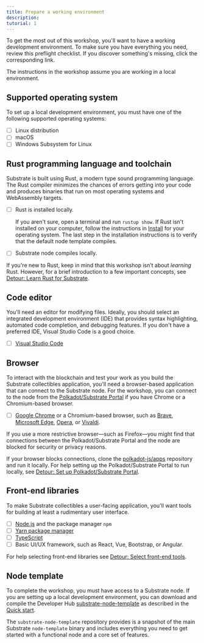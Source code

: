```yaml
---
title: Prepare a working environment
description:
tutorial: 1
---
```


To get the most out of this workshop, you'll want to have a working development environment.
To make sure you have everything you need, review this preflight checklist.
If you discover something's missing, click the corresponding link.

The instructions in the workshop assume you are working in a local environment.

## Supported operating system

To set up a local development environment, you must have one of the following supported operating systems:

- [ ] Linux distribution
- [ ] macOS
- [ ] Windows Subsystem for Linux

## Rust programming language and toolchain

Substrate is built using Rust, a modern type sound programming language.
The Rust compiler minimizes the chances of errors getting into your code and produces binaries that run on most operating systems and WebAssembly targets.

- [ ] Rust is installed locally.

  If you aren't sure, open a terminal and run `rustup show`.
  If Rust isn't installed on your computer, follow the instructions in [Install](/install) for your operating system.
  The last step in the installation instructions is to verify that the default node template compiles.

- [ ] Substrate node compiles locally.

If you're new to Rust, keep in mind that this workshop isn’t about _learning_ Rust.
However, for a brief introduction to a few important concepts, see [Detour: Learn Rust for Substrate](/tutorials/collectibles-workshop/detours/learn-rust/).

## Code editor

You'll need an editor for modifying files.
Ideally, you should select an integrated development environment (IDE) that provides syntax highlighting, automated code completion, and debugging features.
If you don't have a preferred IDE, Visual Studio Code is a good choice.

- [ ] [Visual Studio Code](https://code.visualstudio.com/download)

<!--Other common code editors include the following:

- [Sublime Text](https://www.sublimetext.com/)
- [Vim](https://www.vim.org/)
- [Atom](https://atom.io/)
-->

## Browser

To interact with the blockchain and test your work as you build the Substrate collectibles application, you'll need a browser-based application that can connect to the Substrate node.
For the workshop, you can connect to the node from the [Polkadot/Substrate Portal](https://polkadot.js.org/apps/) if you have Chrome or a Chromium-based browser.

- [ ] [Google Chrome](https://www.google.com/chrome/) or a Chromium-based browser, such as [Brave](https://brave.com/download/), [Microsoft Edge](https://www.microsoft.com/en-us/edge?ep=79&form=MA13KE&es=23), [Opera](https://www.opera.com/download), or [Vivaldi](https://vivaldi.com/download/).

If you use a more restrictive browser—such as Firefox—you might find that connections between the Polkadot/Substrate Portal and the node are blocked for security or privacy reasons.

If your browser blocks connections, clone the [polkadot-js/apps](https://github.com/polkadot-js/apps) repository and run it locally.
For help setting up the Polkadot/Substrate Portal to run locally, see [Detour: Set up Polkadot/Substrate Portal](/tutorials/collectibles-workshop/detours/set-up-app-locally/).

## Front-end libraries

To make Substrate collectibles a user-facing application, you'll want tools for building at least a rudimentary user interface.

- [ ] [Node.js](https://nodejs.org/en/download/) and the package manager `npm`
- [ ] [Yarn package manager](https://yarnpkg.com/)
- [ ] [TypeScript](https://www.typescriptlang.org/)
- [ ] Basic UI/UX framework, such as React, Vue, Bootstrap, or Angular.

For help selecting front-end libraries see [Detour: Select front-end tools](/tutorials/collectibles-workshop/detours/select-ui-tools/).

## Node template

To complete the workshop, you must have access to a Substrate node.
If you are setting up a local development environment, you can download and compile the Developer Hub [substrate-node-template](https://github.com/substrate-developer-hub/substrate-node-template/tags/) as described in the [Quick start](/quickstart/).

The `substrate-node-template` repository provides is a snapshot of the main Substrate `node-template` binary and includes everything you need to get started with a functional node and a core set of features.
